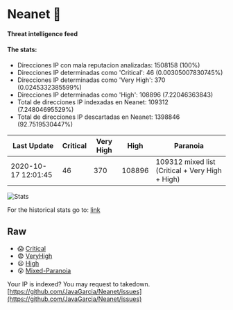# Neanet :hocho:
#### Threat intelligence feed
#### The stats:

- Direcciones IP con mala reputacion analizadas: 1508158 (100%)
- Direcciones IP determinadas como 'Critical':  46 (0.00305007830745%)
- Direcciones IP determinadas como 'Very High':  370 (0.0245332385599%)
- Direcciones IP determinadas como 'High':  108896 (7.22046363843)
- Total de direcciones IP indexadas en Neanet:  109312 (7.24804695529%)
- Total de direcciones IP descartadas en Neanet:  1398846 (92.7519530447%)

| Last Update | Critical | Very High | High | Paranoia |
| --- | --- | --- | --- | --- |
| 2020-10-17 12:01:45 | 46 | 370 | 108896 | 109312 mixed list (Critical + Very High + High)|

![Stats](https://docs.google.com/spreadsheets/d/e/2PACX-1vSnaNMIXVabIpDJjufMlzH7poXnshF3mgd8Is1g9ytUEzVsP5my4Trn8f-xkoLLQ38xpL3HtmUexLo6/pubchart?oid=501124687&format=image)

For the historical stats go to: [link](/stats.csv)
## Raw
- :scream: [Critical](https://raw.githubusercontent.com/JavaGarcia/Neanet/master/blacklists/neanet_critical.txt)
- :fearful: [VeryHigh](https://raw.githubusercontent.com/JavaGarcia/Neanet/master/blacklists/neanet_veryHigh.txtt)
- :frowning: [High](https://raw.githubusercontent.com/JavaGarcia/Neanet/master/blacklists/neanet_high.txt)
- :dizzy_face: [Mixed-Paranoia](https://raw.githubusercontent.com/JavaGarcia/Neanet/master/blacklists/neanet_all.txt)


Your IP is indexed? You may request to takedown. [https://github.com/JavaGarcia/Neanet/issues](https://github.com/JavaGarcia/Neanet/issues)































































































































































































































































































































































































































































































































































































































































































































































































































































































































































































































































































































































































































































































































































































































































































































